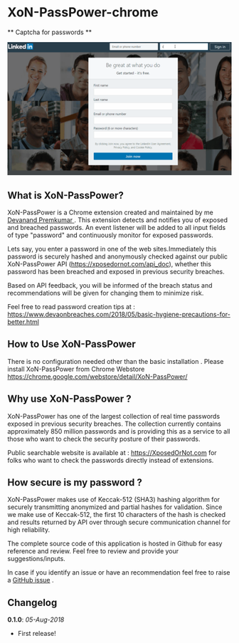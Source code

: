 # XoN-PassPower-chrome

** Captcha for passwords **

![XoN-PassPower demo](https://github.com/DevaOnBreaches/PassPower-Chrome/blob/master/pics/demo.gif)


## What is XoN-PassPower?

XoN-PassPower is a Chrome extension created and maintained by me [Devanand Premkumar ](https://twitter.com/devaonbreaches). 
This extension detects and notifies you of exposed and breached passwords. An event listener 
will be added to all input fields of type "password" and continuously monitor for exposed passwords.

Lets say, you enter a password in one of the web sites.Immediately this password is securely
hashed and anonymously checked against our public XoN-PassPower API (https://xposedornot.com/api_doc),
whether this password has been breached and exposed in previous security breaches. 

Based on API feedback, you will be informed of the breach status and recommendations
will be given for changing them to minimize risk.

Feel free to read  password creation tips at  :
https://www.devaonbreaches.com/2018/05/basic-hygiene-precautions-for-better.html

## How to Use XoN-PassPower

There is no configuration needed other than the basic installation . Please install XoN-PassPower from Chrome Webstore 
https://chrome.google.com/webstore/detail/XoN-PassPower/


## Why use XoN-PassPower ?

XoN-PassPower has one of the largest collection of real time passwords exposed in previous 
security breaches. The collection currently contains approximately 850 million passwords and 
is providing this as a service to all those who want to check the security posture of their 
passwords. 

Public searchable website is available at :
https://XposedOrNot.com for folks who want to check the passwords directly instead of extensions.

## How secure is my password ?

XoN-PassPower makes use of Keccak-512 (SHA3) hashing algorithm for securely transmitting anonymized 
and partial hashes for validation. Since we make use of Keccak-512, the first 10 characters of the 
hash is checked and results returned by API over through secure communication channel for high 
reliability.
 
The complete source code of this application is hosted in Github for easy reference and review.
Feel free to review and provide your suggestions/inputs. 

In case if you identify an issue or have an recommendation feel free to raise a 
[GitHub issue](https://github.com/DevaOnBreaches/PassPower-Chrome/issues) .

## Changelog


**0.1.0**: *05-Aug-2018*

- First release! 
